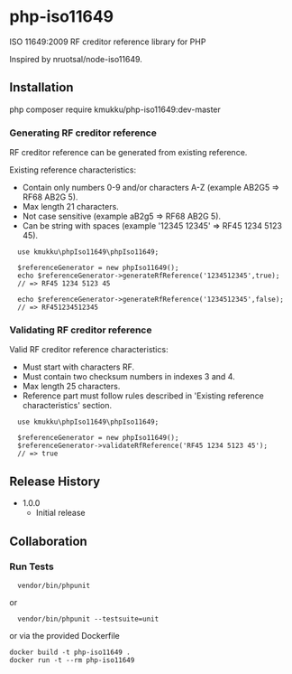php-iso11649
=============

ISO 11649:2009 RF creditor reference library for PHP 

Inspired by nruotsal/node-iso11649.


## Installation

 php composer require kmukku/php-iso11649:dev-master

### Generating RF creditor reference

RF creditor reference can be generated from existing reference.

Existing reference characteristics:
 * Contain only numbers 0-9 and/or characters A-Z (example AB2G5 => RF68 AB2G 5).
 * Max length 21 characters.
 * Not case sensitive (example aB2g5 => RF68 AB2G 5).
 * Can be string with spaces (example '12345 12345' => RF45 1234 5123 45).

```
  use kmukku\phpIso11649\phpIso11649;

  $referenceGenerator = new phpIso11649();
  echo $referenceGenerator->generateRfReference('1234512345',true);
  // => RF45 1234 5123 45

  echo $referenceGenerator->generateRfReference('1234512345',false);
  // => RF451234512345
```

### Validating RF creditor reference

Valid RF creditor reference characteristics:
 * Must start with characters RF.
 * Must contain two checksum numbers in indexes 3 and 4.
 * Max length 25 characters.
 * Reference part must follow rules described in 'Existing reference characteristics' section.

```
  use kmukku\phpIso11649\phpIso11649;

  $referenceGenerator = new phpIso11649();
  $referenceGenerator->validateRfReference('RF45 1234 5123 45');
  // => true
```

## Release History

* 1.0.0
    - Initial release

## Collaboration

### Run Tests
```
  vendor/bin/phpunit
```
or 
```
  vendor/bin/phpunit --testsuite=unit
```
or via the provided Dockerfile
```
docker build -t php-iso11649 .
docker run -t --rm php-iso11649
```